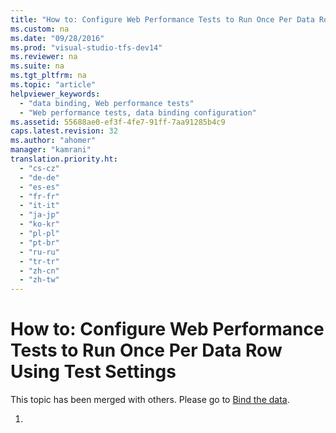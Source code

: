 ```yaml
---
title: "How to: Configure Web Performance Tests to Run Once Per Data Row Using Test Settings"
ms.custom: na
ms.date: "09/28/2016"
ms.prod: "visual-studio-tfs-dev14"
ms.reviewer: na
ms.suite: na
ms.tgt_pltfrm: na
ms.topic: "article"
helpviewer_keywords: 
  - "data binding, Web performance tests"
  - "Web performance tests, data binding configuration"
ms.assetid: 55688ae0-ef3f-4fe7-91ff-7aa91285b4c9
caps.latest.revision: 32
ms.author: "ahomer"
manager: "kamrani"
translation.priority.ht: 
  - "cs-cz"
  - "de-de"
  - "es-es"
  - "fr-fr"
  - "it-it"
  - "ja-jp"
  - "ko-kr"
  - "pl-pl"
  - "pt-br"
  - "ru-ru"
  - "tr-tr"
  - "zh-cn"
  - "zh-tw"
---
```

# How to: Configure Web Performance Tests to Run Once Per Data Row Using Test Settings
This topic has been merged with others. Please go to [Bind the data](../test/add-a-data-source-to-a-web-performance-test.md#AddingDataBindingWebTest_BindSQLData).  
  
1.